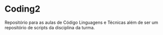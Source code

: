 # Coding2
Repositório para as aulas de Código Linguagens e Técnicas além de ser um repositório de scripts da disciplina da turma.
